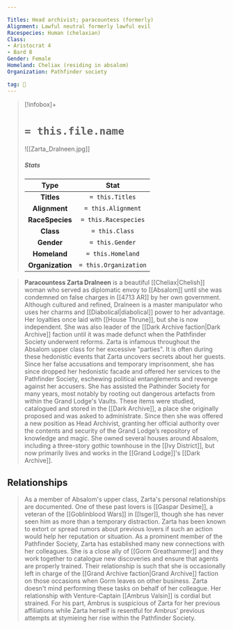 ```yaml
---

Titles: Head archivist; paracountess (formerly)
Alignment: Lawful neutral formerly lawful evil
Racespecies: Human (chelaxian)
Class:
- Aristocrat 4
- Bard 8
Gender: Female
Homeland: Cheliax (residing in absalom)
Organization: Pathfinder society

tag: 👤️
---
```


> [!infobox]+
> #  `= this.file.name`
> ![[Zarta_Dralneen.jpg]]
> ##### Stats
> Type | Stat |
> :---: |:---:|
> **Titles** | `= this.Titles` |
> **Alignment** | `= this.Alignment` |
> **RaceSpecies** | `= this.Racespecies` |
> **Class** | `= this.Class` |
> **Gender** | `= this.Gender` |
> **Homeland** | `= this.Homeland` |
> **Organization** | `= this.Organization` |



> **Paracountess Zarta Dralneen** is a beautiful [[Cheliax|Chelish]] woman who served as diplomatic envoy to [[Absalom]] until she was condemned on false charges in [[4713 AR]] by her own government. Although cultured and refined, Dralneen is a master manipulator who uses her charms and [[Diabolical|diabolical]] power to her advantage. Her loyalties once laid with [[House Thrune]], but she is now independent. She was also leader of the [[Dark Archive faction|Dark Archive]] faction until it was made defunct when the Pathfinder Society underwent reforms.
> Zarta is infamous throughout the Absalom upper class for her excessive "parties". It is often during these hedonistic events that Zarta uncovers secrets about her guests. Since her false accusations and temporary imprisonment, she has since dropped her hedonistic facade and offered her services to the Pathfinder Society, eschewing political entanglements and revenge against her accusers.
> She has assisted the Pathinder Society for many years, most notably by rooting out dangerous artefacts from within the Grand Lodge's Vaults. These items were studied, catalogued and stored in the [[Dark Archive]], a place she originally proposed and was asked to administrate. Since then she was offered a new position as Head Archivist, granting her official authority over the contents and security of the Grand Lodge’s repository of knowledge and magic.
> She owned several houses around Absalom, including a three-story gothic townhouse in the [[Ivy District]], but now primarily lives and works in the [[Grand Lodge]]'s [[Dark Archive]].


## Relationships

> As a member of Absalom's upper class, Zarta's personal relationships are documented. One of these past lovers is [[Gaspar Desime]], a veteran of the [[Goblinblood Wars]] in [[Isger]], though she has never seen him as more than a temporary distraction. Zarta has been known to extort or spread rumors about previous lovers if such an action would help her reputation or situation.
> As a prominent member of the Pathfinder Society, Zarta has established many new connections with her colleagues. She is a close ally of [[Gorm Greathammer]] and they work together to catalogue new discoveries and ensure that agents are properly trained. Their relationship is such that she is occasionally left in charge of the [[Grand Archive faction|Grand Archive]] faction on those occasions when Gorm leaves on other business. Zarta doesn't mind performing these tasks on behalf of her colleague.
> Her relationship with Venture-Captain [[Ambrus Valsin]] is cordial but strained. For his part, Ambrus is suspicious of Zarta for her previous affiliations while Zarta herself is resentful for Ambrus' previous attempts at stymieing her rise within the Pathfinder Society.







